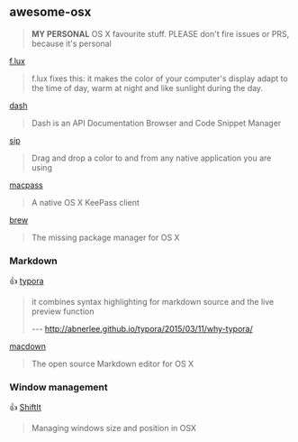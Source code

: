 ## awesome-osx

> **MY PERSONAL** OS X favourite stuff. PLEASE don't fire issues or PRS, because it's personal

[f.lux](https://justgetflux.com/)

> f.lux fixes this: it makes the color of your computer's display adapt to the time of day, warm at night and like sunlight during the day.

[dash](https://kapeli.com/)

> Dash is an API Documentation Browser and Code Snippet Manager

[sip](http://theolabrothers.com/)

> Drag and drop a color to and from any native application you are using

[macpass](https://github.com/mstarke/MacPass)

> A native OS X KeePass client

[brew](http://brew.sh/)

> The missing package manager for OS X

### Markdown

:+1:  [typora](http://typora.io/)

> it combines syntax highlighting for markdown source and the live preview function
> 
> --- http://abnerlee.github.io/typora/2015/03/11/why-typora/

[macdown](http://macdown.uranusjr.com/)

> The open source Markdown editor for OS X

### Window management

:+1: [ShiftIt](https://github.com/fikovnik/ShiftIt)

> Managing windows size and position in OSX